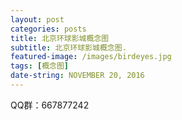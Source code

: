 ```yaml
---
layout: post
categories: posts
title: 北京环球影城概念图
subtitle: 北京环球影城概念图.
featured-image: /images/birdeyes.jpg
tags: [概念图]
date-string: NOVEMBER 20, 2016
---
```


QQ群：667877242
